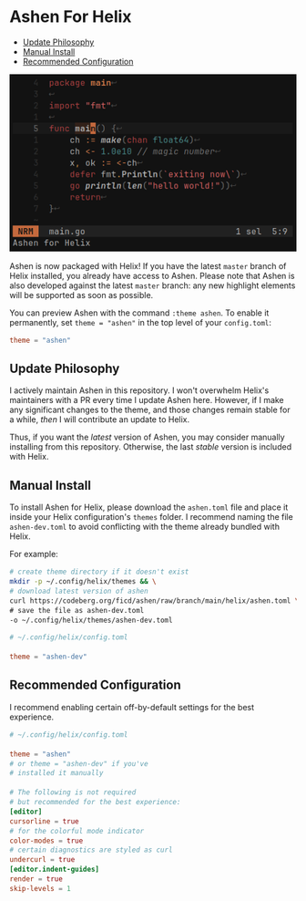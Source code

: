 # Ashen For Helix

- [Update Philosophy](#update-philosophy)
- [Manual Install](#manual-install)
- [Recommended Configuration](#recommended-configuration)

![](preview_compact.png)

Ashen is now packaged with Helix! If you have the latest `master` branch of
Helix installed, you already have access to Ashen. Please note that Ashen is
also developed against the latest `master` branch: any new highlight elements
will be supported as soon as possible.

You can preview Ashen with the command `:theme ashen`. To enable it permanently,
set `theme = "ashen"` in the top level of your `config.toml`:

```toml
theme = "ashen"
```

## Update Philosophy

I actively maintain Ashen in this repository. I won't overwhelm Helix's
maintainers with a PR every time I update Ashen here. However, if I make any
significant changes to the theme, and those changes remain stable for a while,
_then_ I will contribute an update to Helix.

Thus, if you want the _latest_ version of Ashen, you may consider manually
installing from this repository. Otherwise, the last _stable_ version is
included with Helix.

## Manual Install

To install Ashen for Helix, please download the `ashen.toml` file and place it
inside your Helix configuration's `themes` folder. I recommend naming the file
`ashen-dev.toml` to avoid conflicting with the theme already bundled with Helix.

For example:

```Bash
# create theme directory if it doesn't exist
mkdir -p ~/.config/helix/themes && \
# download latest version of ashen
curl https://codeberg.org/ficd/ashen/raw/branch/main/helix/ashen.toml \
# save the file as ashen-dev.toml
-o ~/.config/helix/themes/ashen-dev.toml
```

```toml
# ~/.config/helix/config.toml

theme = "ashen-dev"
```

## Recommended Configuration

I recommend enabling certain off-by-default settings for the best experience.

```toml
# ~/.config/helix/config.toml

theme = "ashen"
# or theme = "ashen-dev" if you've
# installed it manually

# The following is not required
# but recommended for the best experience:
[editor]
cursorline = true
# for the colorful mode indicator
color-modes = true
# certain diagnostics are styled as curl
undercurl = true
[editor.indent-guides]
render = true
skip-levels = 1
```
